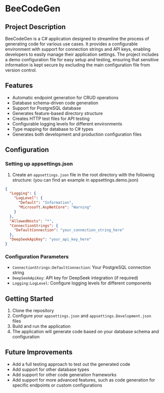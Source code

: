 # BeeCodeGen

## Project Description

BeeCodeGen is a C# application designed to streamline the process of generating code for various use cases. It provides a configurable environment with support for connection strings and API keys, enabling developers to easily manage their application settings. The project includes a demo configuration file for easy setup and testing, ensuring that sensitive information is kept secure by excluding the main configuration file from version control.

## Features

- Automatic endpoint generation for CRUD operations
- Database schema-driven code generation
- Support for PostgreSQL database
- Generates feature-based directory structure
- Creates HTTP test files for API testing
- Configurable logging levels for different environments
- Type mapping for database to C# types
- Generates both development and production configuration files

## Configuration

### Setting up appsettings.json

1. Create an `appsettings.json` file in the root directory with the following structure:
   (you can find an example in appsettings.demo.json)

```json
{
  "Logging": {
    "LogLevel": {
      "Default": "Information",
      "Microsoft.AspNetCore": "Warning"
    }
  },
  "AllowedHosts": "*",
  "ConnectionStrings": {
    "DefaultConnection": "your_connection_string_here"
  },
  "DeepSeekApiKey": "your_api_key_here"
}
```

### Configuration Parameters

- `ConnectionStrings:DefaultConnection`: Your PostgreSQL connection string
- `DeepSeekApiKey`: API key for DeepSeek integration (if required)
- `Logging:LogLevel`: Configure logging levels for different components

## Getting Started

1. Clone the repository
2. Configure your `appsettings.json` and `appsettings.Development.json` files
3. Build and run the application
4. The application will generate code based on your database schema and configuration

## Future Improvements

- Add a full testing approach to test out the generated code
- Add support for other database types
- Add support for other code generation frameworks
- Add support for more advanced features, such as code generation for specific endpoints or custom configurations
